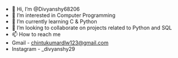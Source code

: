 - 👋 Hi, I’m @Divyanshy68206
- 👀 I’m interested in Computer Programming  
- 🌱 I’m currently learning  C & Python
- 💞️ I’m looking to collaborate on projects related to Python and SQL
- 📫 How to reach me
-  Gmail - chintukumardlw123@gmail.com
- Instagram - _divyanshy29

<!---
Divyanshy68206/Divyanshy68206 is a ✨ special ✨ repository because its `README.md` (this file) appears on your GitHub profile.
You can click the Preview link to take a look at your changes.
--->
